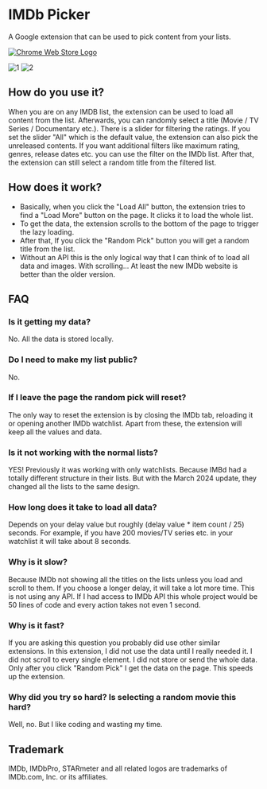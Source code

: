 # IMDb Picker

A Google extension that can be used to pick content from your lists.

[![Chrome Web Store Logo](https://github-production-user-asset-6210df.s3.amazonaws.com/41836294/278406124-dd949506-47e1-4a7c-ba4a-31920e5f2c72.png)](https://chrome.google.com/webstore/detail/imdb-picker/fgphemfgilhlepdebnnejndnldgemfbg)

![1](https://github.com/bariskiral/imdb-picker/assets/41836294/acc3b7fc-351f-4814-88b1-1b50100bcf82)
![2](https://github.com/bariskiral/imdb-picker/assets/41836294/ba08b981-592d-4f49-bdee-b64e245f5c6b)

## How do you use it?

When you are on any IMDB list, the extension can be used to load all content from the list. Afterwards, you can randomly select a title (Movie / TV Series / Documentary etc.). There is a slider for filtering the ratings. If you set the slider "All" which is the default value, the extension can also pick the unreleased contents. If you want additional filters like maximum rating, genres, release dates etc. you can use the filter on the IMDb list. After that, the extension can still select a random title from the filtered list.

## How does it work?

- Basically, when you click the "Load All" button, the extension tries to find a "Load More" button on the page. It clicks it to load the whole list.
- To get the data, the extension scrolls to the bottom of the page to trigger the lazy loading.
- After that, If you click the "Random Pick" button you will get a random title from the list.
- Without an API this is the only logical way that I can think of to load all data and images. With scrolling... At least the new IMDb website is better than the older version.

## FAQ

### Is it getting my data?

No. All the data is stored locally.

### Do I need to make my list public?

No.

### If I leave the page the random pick will reset?

The only way to reset the extension is by closing the IMDb tab, reloading it or opening another IMDb watchlist. Apart from these, the extension will keep all the values and data.

### Is it not working with the normal lists?

YES! Previously it was working with only watchlists. Because IMBd had a totally different structure in their lists. But with the March 2024 update, they changed all the lists to the same design.

### How long does it take to load all data?

Depends on your delay value but roughly (delay value \* item count / 25) seconds. For example, if you have 200 movies/TV series etc. in your watchlist it will take about 8 seconds.

### Why is it slow?

Because IMDb not showing all the titles on the lists unless you load and scroll to them. If you choose a longer delay, it will take a lot more time. This is not using any API. If I had access to IMDb API this whole project would be 50 lines of code and every action takes not even 1 second.

### Why is it fast?

If you are asking this question you probably did use other similar extensions. In this extension, I did not use the data until I really needed it. I did not scroll to every single element. I did not store or send the whole data. Only after you click "Random Pick" I get the data on the page. This speeds up the extension.

### Why did you try so hard? Is selecting a random movie this hard?

Well, no. But I like coding and wasting my time.

## Trademark

IMDb, IMDbPro, STARmeter and all related logos are trademarks of IMDb.com, Inc. or its affiliates.

